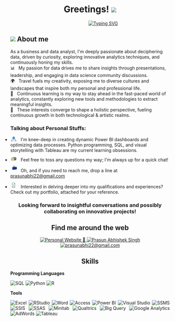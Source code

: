 <h1 align="center">
  Greetings!
  <img src="https://media.giphy.com/media/hvRJCLFzcasrR4ia7z/giphy.gif" width="40">
</h1>

<div align="center">
  &nbsp;&nbsp;&nbsp;&nbsp;&nbsp;&nbsp;&nbsp;&nbsp;&nbsp;&nbsp;&nbsp;&nbsp;&nbsp;&nbsp;&nbsp;&nbsp;&nbsp;&nbsp;&nbsp;&nbsp;
  <a href="https://git.io/typing-svg">
    <img src="https://readme-typing-svg.demolab.com?font=Fira+Code&pause=1000&random=true&width=435&lines=I'm+Prasun+Abhishek+Singh" alt="Typing SVG" />
  </a>
</div>


## <picture><img src = "https://user-images.githubusercontent.com/74038190/212748842-9fcbad5b-6173-4175-8a61-521f3dbb7514.gif" width = 200px></picture> **About me**

<p style="margin-bottom: 0px !important; margin-top: 0px !important; ">
  As a business and data analyst, I'm deeply passionate about deciphering data, driven by curiosity, exploring innovative analytics techniques, and continuously honing my skills.
  <br/>
</p>

<p style="margin-bottom: 0px !important; margin-top: 0px !important; ">
  📊 &nbsp; My passion for data drives me to share insights through presentations, leadership, and engaging in data science community discussions.
  <br/>
  🌍 &nbsp; Travel fuels my creativity, exposing me to diverse cultures and landscapes that inspire both my personal and professional life.
  <br/>
  🎨 &nbsp; Continuous learning is my way to stay ahead in the fast-paced world of analytics, constantly exploring new tools and methodologies to extract meaningful insights.
  <br/>
  🌟 &nbsp; These interests converge to shape a holistic perspective, fueling continuous growth in both technological & artistic realms.
  <br/>
</p>

<h3>
  Talking about Personal Stuffs:
</h3>

<ul style="padding:0px;">
  <li style="margin-bottom: 10px;margin-top: 10px;">
    <img src="https://github.com/aishwaryamensinkai/aishwaryamensinkai/blob/main/assets/developer.gif?raw=true" width="21" />&nbsp;&nbsp;
    I'm knee-deep in creating dynamic Power BI dashboards and optimizing data processes.
    Python programming, SQL, and visual storytelling with Tableau are my current learning obsessions.
  </li>
  <li style="margin-bottom: 10px;margin-top: 10px;">
    <img src="https://github.com/aishwaryamensinkai/aishwaryamensinkai/blob/main/assets/message.gif?raw=true" width="21" />&nbsp;&nbsp;
    Feel free to toss any questions my way; I'm always up for a quick chat!
  </li>
  <li style="margin-bottom: 10px;margin-top: 10px;">
    <img src="https://github.com/aishwaryamensinkai/aishwaryamensinkai/blob/main/assets/letterbox.gif?raw=true" width="21" />&nbsp;&nbsp;
    Oh, and if you need to reach me, drop a line at <a href="mailto:prasunabhi22@gmail.com">prasunabhi22@gmail.com</a>
  </li>
  <li style="margin-bottom: 10px;margin-top: 10px;">
    <img src="https://github.com/aishwaryamensinkai/aishwaryamensinkai/blob/main/assets/doc.gif?raw=true" width="21" />&nbsp;&nbsp;
    Interested in delving deeper into my qualifications and experiences? Check out my portfolio, attached for your reference.
  </li>
</ul>

<h3 align="center">
  <b>
    Looking forward to insightful conversations and possibly collaborating on innovative projects!
  </b>
</h3>

<div align="center">
  <h2>
    Find me around the web
  </h2>
  <p>
    <a href="https://prasunabhi.github.io/Portfolio">
      <img src="https://img.shields.io/badge/Personal%20Website%20%F0%9F%92%BC-38678f?style=for-the-badge&link=https://google.com/" alt="Personal Website 💼" />
    </a>
     <a href="https://www.linkedin.com/in/prasunabhishek/">
      <img src="https://img.shields.io/badge/prasun--abhishek--singh-0a66c2?style=for-the-badge&logo=linkedin&logoColor=white&link=https://www.linkedin.com/in/prasunabhishek/" alt="Prasun Abhishek Singh" />
    </a>
    <a href="mailto:prasunabhi22@gmail.com">
      <img src="https://img.shields.io/badge/prasunabhi22@gmail.com-red?style=for-the-badge&logo=Gmail&logoColor=white&link=mailto:prasunabhi22@gmail.com" alt="prasunabhi22@gmail.com" />
</a>
  </p>

<h2>Skills</h2>

<div align="justify">
<table>
  <tr>
    <b>Programming Languages</b>

![SQL](https://img.shields.io/badge/-SQL-000?&style=for-the-badge&logo=MySQL)
![Python](https://img.shields.io/badge/-Python-000?&style=for-the-badge&logo=Python)
![R](https://img.shields.io/badge/--000?&style=for-the-badge&logo=R)

</tr>
  <tr>
    <b>Tools</b>
    
![Excel](https://img.shields.io/badge/-Excel-000?&style=for-the-badge&logo=Microsoft%20Excel)
![RStudio](https://img.shields.io/badge/-RStudio-000?&style=for-the-badge&logo=RStudio)
![Word](https://img.shields.io/badge/-Word-000?&style=for-the-badge&logo=Microsoft%20Word)
![Access](https://img.shields.io/badge/-Access-000?&style=for-the-badge&logo=Microsoft%20Access)
![Power BI](https://img.shields.io/badge/-Power%20BI-000?&style=for-the-badge&logo=Power%20BI)
![Visual Studio](https://img.shields.io/badge/-Visual%20Studio-000?&style=for-the-badge&logo=Visual%20Studio)
![SSMS](https://img.shields.io/badge/-SSMS-000?&style=for-the-badge&logo=Microsoft%20SQL%20Server)
![SSIS](https://img.shields.io/badge/-SSIS-000?&style=for-the-badge&logo=Microsoft%20SQL%20Server)
![SSAS](https://img.shields.io/badge/-SSAS-000?&style=for-the-badge&logo=Microsoft%20SQL%20Server)
![Minitab](https://img.shields.io/badge/-Minitab-000?&style=for-the-badge&logo=Minitab)
![Qualtrics](https://img.shields.io/badge/-Qualtrics-000?&style=for-the-badge&logo=Qualtrics)
![Big Query](https://img.shields.io/badge/-Big%20Query-000?&style=for-the-badge&logo=Google%20BigQuery)
![Google Analytics](https://img.shields.io/badge/-Google%20Analytics-000?&style=for-the-badge&logo=Google%20Analytics)
![AdWords](https://img.shields.io/badge/-AdWords-000?&style=for-the-badge&logo=Google%20Ads)
![Tableau](https://img.shields.io/badge/-Tableau-000?&style=for-the-badge&logo=Tableau)

  </tr>
